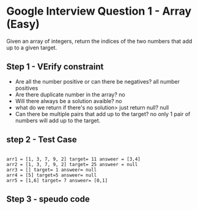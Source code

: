 # Google Interview Question 1 - Array (Easy)

Given an array of integers, return the indices of the two numbers that add up to a given target.

## Step 1 - VErify constraint

- Are all the number positive or can there be negatives? all number positives
- Are there duplicate number in the array? no
- Will there always be a solution avaible? no
- what do we return if there's no solution> just return null? null
- Can there be multiple pairs that add up to the target? no only 1 pair of numbers will add up to the target.

## step 2 - Test Case

```

arr1 = [1, 3, 7, 9, 2] target= 11 answeer = [3,4]
arr2 = [1, 3, 7, 9, 2] target= 25 answeer = null
arr3 = [] target= 1 answeer= null
arr4 = [5] target=5 answeer= null
arr5 = [1,6] target= 7 answeer= [0,1]

```

## Step 3 - speudo code
